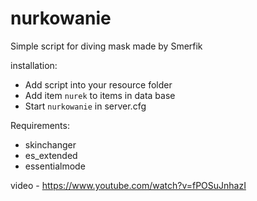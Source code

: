 # nurkowanie

Simple script for diving mask made by Smerfik

installation:
- Add script into your resource folder
- Add item `nurek` to items in data base
- Start `nurkowanie` in server.cfg

Requirements:
- skinchanger
- es_extended
- essentialmode 

video - https://www.youtube.com/watch?v=fPOSuJnhazI 
